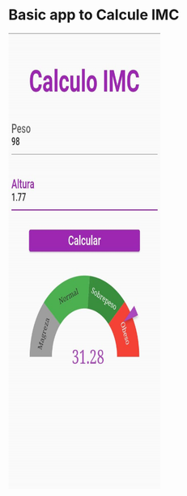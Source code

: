 # Basic app to Calcule IMC
<img src="https://github.com/Foca1/Imc/blob/0585f6d05727852ef961b87cc1b06fbf330bc765/App/Screenshot_20220111-150710.jpg" width="300" height="900">
